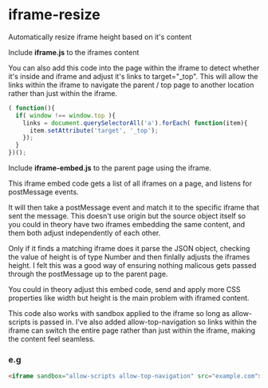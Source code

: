 # iframe-resize
Automatically resize iframe height based on it's content


Include **iframe.js** to the iframes content

You can also add this code into the page within the iframe to detect whether it's inside and iframe and adjust it's <a> links to target="_top". This will allow the links within the iframe to navigate the parent / top page to another location rather than just within the iframe.

```javascript
( function(){
  if( window !== window.top ){
    links = document.querySelectorAll('a').forEach( function(item){
      item.setAttribute('target', '_top');
    });
  }
})();
```


Include **iframe-embed.js** to the parent page using the iframe.

This iframe embed code gets a list of all iframes on a page, and listens for postMessage events.

It will then take a postMessage event and match it to the specific iframe that sent the message. This doesn't use origin but the source object itself so you could in theory have two iframes embedding the same content, and them both adjust independently of each other.

Only if it finds a matching iframe does it parse the JSON object, checking the value of height is of type Number and then finlally adjusts the iframes height. I felt this was a good way of ensuring nothing malicous gets passed through the postMessage up to the parent page.

You could in theory adjust this embed code, send and apply more CSS properties like width but height is the main problem with iframed content.

This code also works with sandbox applied to the iframe so long as allow-scripts is passed in. I've also added allow-top-navigation so links within the iframe can switch the entire page rather than just within the iframe, making the content feel seamless.

### e.g
```html
<iframe sandbox="allow-scripts allow-top-navigation" src="example.com"></iframe>
```
